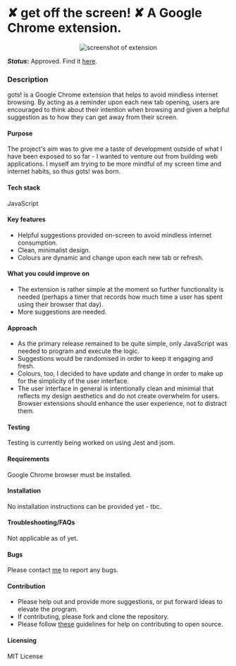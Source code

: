 
# ✘ get off the screen! ✘ A Google Chrome extension.

<p align="center">
    <img src="https://i.ibb.co/FHZ57Gn/ezgif-com-gif-maker-8.gif" alt="screenshot of extension"/>
</p>

**_Status_:** Approved. Find it [here](https://chrome.google.com/webstore/detail/get-off-the-screen/mlongojboappdcnjljdpdejdbhfmbfge).

### Description
 
gots! is a Google Chrome extension that helps to avoid mindless internet browsing. By acting as a reminder upon each new tab opening, users are encouraged to think about their intention when browsing and given a helpful suggestion as to how they can get away from their screen.  

#### Purpose

The project's aim was to give me a taste of development outside of what I have been exposed to so far - I wanted to venture out from building web applications. I myself am trying to be more mindful of my screen time and internet habits, so thus gots! was born. 

#### Tech stack
JavaScript

#### Key features
- Helpful suggestions provided on-screen to avoid mindless internet consumption.
- Clean, minimalist design.
- Colours are dynamic and change upon each new tab or refresh.

#### What you could improve on
- The extension is rather simple at the moment so further functionality is needed (perhaps a timer that records how much time a user has spent using their         browser that day).
- More suggestions are needed.
    
#### Approach

- As the primary release remained to be quite simple, only JavaScript was needed to program and execute the logic. 
- Suggestions would be randomised in order to keep it engaging and fresh.
- Colours, too, I decided to have update and change in order to make up for the simplicity of the user interface.
- The user interface in general is intentionally clean and minimial that reflects my design aesthetics and do not create overwhelm for users. Browser extensions should enhance the user experience, not to distract them.
    
#### Testing
Testing is currently being worked on using Jest and jsom.

#### Requirements
Google Chrome browser must be installed.
    
#### Installation
No installation instructions can be provided yet - tbc. 
    
#### Troubleshooting/FAQs 
Not applicable as of yet.
    
#### Bugs
Please contact [me](https://github.com/amritatwal) to report any bugs.
    
#### Contribution
- Please help out and provide more suggestions, or put forward ideas to elevate the program.
- If contributing, please fork and clone the repository. 
- Please follow [these](https://opensource.guide/how-to-contribute/) guidelines for help on contributing to open source.

#### Licensing
MIT License
